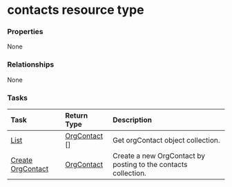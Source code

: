 # contacts resource type



### Properties
None

### Relationships
None


### Tasks

| Task		   | Return Type	|Description|
|:---------------|:--------|:----------|
|[List](../api/orgcontact_list.md) | [OrgContact](orgcontact.md) [] |Get orgContact object collection. |
|[Create OrgContact](../api/orgcontact_post_contacts.md) |[OrgContact](orgcontact.md)| Create a new OrgContact by posting to the contacts collection.|

<!-- uuid: 1d55b593-68ff-4372-befc-4907aba5d0c3
2015-10-16 10:07:47 UTC -->
<!-- {
  "type": "#page.annotation",
  "description": "contacts resource",
  "keywords": "",
  "section": "documentation",
  "tocPath": ""
}-->